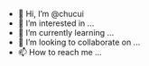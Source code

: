 - 👋 Hi, I’m @chucui
- 👀 I’m interested in ...
- 🌱 I’m currently learning ...
- 💞️ I’m looking to collaborate on ...
- 📫 How to reach me ...

<!---
chucui/chucui is a ✨ special ✨ repository because its `README.md` (this file) appears on your GitHub profile.
You can click the Preview link to take a look at your changes.
--->
